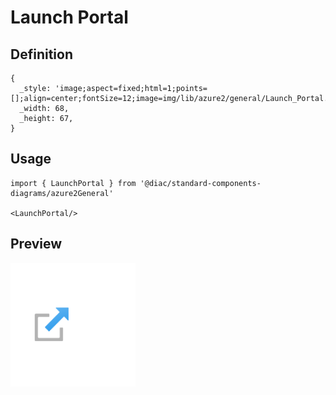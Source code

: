 # Launch Portal

## Definition

```
{
  _style: 'image;aspect=fixed;html=1;points=[];align=center;fontSize=12;image=img/lib/azure2/general/Launch_Portal.svg;strokeColor=none;',
  _width: 68,
  _height: 67,
}
```

## Usage

```
import { LaunchPortal } from '@diac/standard-components-diagrams/azure2General'

<LaunchPortal/>
```

## Preview

<img src="./launch-portal.png" width="200"/>
